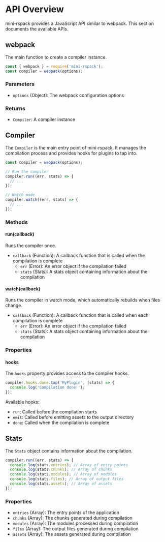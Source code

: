 # API Overview

mini-rspack provides a JavaScript API similar to webpack. This section documents the available APIs.

## webpack

The main function to create a compiler instance.

```javascript
const { webpack } = require('mini-rspack');
const compiler = webpack(options);
```

### Parameters

- `options` (Object): The webpack configuration options

### Returns

- `Compiler`: A compiler instance

## Compiler

The `Compiler` is the main entry point of mini-rspack. It manages the compilation process and provides hooks for plugins to tap into.

```javascript
const compiler = webpack(options);

// Run the compiler
compiler.run((err, stats) => {
  // ...
});

// Watch mode
compiler.watch((err, stats) => {
  // ...
});
```

### Methods

#### run(callback)

Runs the compiler once.

- `callback` (Function): A callback function that is called when the compilation is complete
  - `err` (Error): An error object if the compilation failed
  - `stats` (Stats): A stats object containing information about the compilation

#### watch(callback)

Runs the compiler in watch mode, which automatically rebuilds when files change.

- `callback` (Function): A callback function that is called when each compilation is complete
  - `err` (Error): An error object if the compilation failed
  - `stats` (Stats): A stats object containing information about the compilation

### Properties

#### hooks

The `hooks` property provides access to the compiler hooks.

```javascript
compiler.hooks.done.tap('MyPlugin', (stats) => {
  console.log('Compilation done!');
});
```

Available hooks:

- `run`: Called before the compilation starts
- `emit`: Called before emitting assets to the output directory
- `done`: Called when the compilation is complete

## Stats

The `Stats` object contains information about the compilation.

```javascript
compiler.run((err, stats) => {
  console.log(stats.entries); // Array of entry points
  console.log(stats.chunks); // Array of chunks
  console.log(stats.modules); // Array of modules
  console.log(stats.files); // Array of output files
  console.log(stats.assets); // Array of assets
});
```

### Properties

- `entries` (Array): The entry points of the application
- `chunks` (Array): The chunks generated during compilation
- `modules` (Array): The modules processed during compilation
- `files` (Array): The output files generated during compilation
- `assets` (Array): The assets generated during compilation

